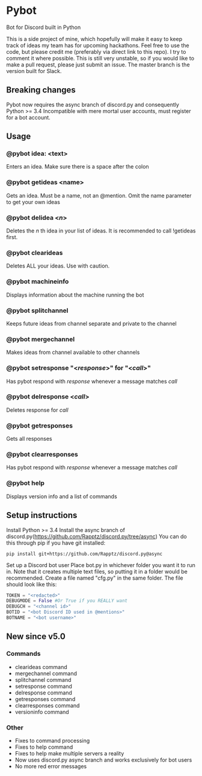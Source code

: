 # Pybot
Bot for Discord built in Python

This is a side project of mine, which hopefully will make it easy to keep track of ideas my team has for upcoming hackathons.
Feel free to use the code, but please credit me (preferably via direct link to this repo). I try to comment it where possible.
This is still very unstable, so if you would like to make a pull request, please just submit an issue. The master branch is the version built for Slack.

## Breaking changes
Pybot now requires the async branch of discord.py and consequently Python >= 3.4
Incompatible with mere mortal user accounts, must register for a bot account.

## Usage

### @pybot idea: \<text\>

Enters an idea. Make sure there is a space after the colon


### @pybot getideas \<name\>

Gets an idea. Must be a name, not an @mention. Omit the name parameter to get your own ideas


### @pybot delidea \<*n*\>

Deletes the *n* th idea in your list of ideas. It is recommended to call !getideas first.

### @pybot clearideas

Deletes ALL your ideas. Use with caution.

### @pybot machineinfo

Displays information about the machine running the bot

### @pybot splitchannel

Keeps future ideas from channel separate and private to the channel

### @pybot mergechannel

Makes ideas from channel available to other channels

### @pybot setresponse "\<*response*\>" for "\<*call*\>"

Has pybot respond with *response* whenever a message matches *call*

### @pybot delresponse \<*call*\>

Deletes response for *call*

### @pybot getresponses

Gets all responses

### @pybot clearresponses

Has pybot respond with *response* whenever a message matches *call*

### @pybot help

Displays version info and a list of commands

## Setup instructions

Install Python >= 3.4
Install the async branch of discord.py(https://github.com/Rapptz/discord.py/tree/async)
You can do this through pip if you have git installed:
```
pip install git+https://github.com/Rapptz/discord.py@async
```
Set up a Discord bot user
Place bot.py in whichever folder you want it to run in. Note that it creates multiple text files, so putting it in a folder would be recommended.
Create a file named "cfg.py" in the same folder. The file should look like this:

```Python
TOKEN = "<redacted>"
DEBUGMODE = False #Or True if you REALLY want
DEBUGCH = "<channel id>"
BOTID = "<bot Discord ID used in @mentions>"
BOTNAME = "<bot username>"
```

## New since v5.0

### Commands

* clearideas command
* mergechannel command
* splitchannel command
* setresponse command
* delresponse command
* getresponses command
* clearresponses command
* versioninfo command

### Other

* Fixes to command processing
* Fixes to help command
* Fixes to help make multiple servers a reality
* Now uses discord.py async branch and works exclusively for bot users
* No more red error messages

